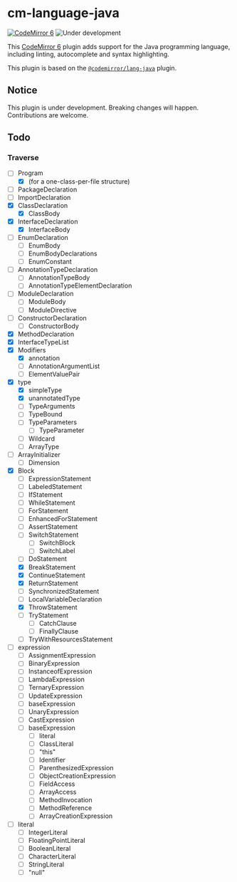 # cm-language-java

[![CodeMirror 6](https://img.shields.io/badge/CodeMirror-6-informational?logo=CodeMirror)](https://codemirror.net/6/)
![Under development](https://img.shields.io/badge/Status-under%20development-important)

This [CodeMirror 6] plugin adds support for the Java programming language,
including linting, autocomplete and syntax highlighting.

This plugin is based on the [`@codemirror/lang-java`] plugin.

[CodeMirror 6]: https://codemirror.net/6/
[`@codemirror/lang-java`]: https://github.com/codemirror/lang-java/

## Notice

This plugin is under development. Breaking changes will happen. Contributions
are welcome.

## Todo

### Traverse

* [ ] Program
  * [x] (for a one-class-per-file structure)
* [ ] PackageDeclaration
* [ ] ImportDeclaration
* [x] ClassDeclaration
  * [x] ClassBody
* [x] InterfaceDeclaration
  * [x] InterfaceBody
* [ ] EnumDeclaration
  * [ ] EnumBody
  * [ ] EnumBodyDeclarations
  * [ ] EnumConstant
* [ ] AnnotationTypeDeclaration
  * [ ] AnnotationTypeBody
  * [ ] AnnotationTypeElementDeclaration
* [ ] ModuleDeclaration
  * [ ] ModuleBody
  * [ ] ModuleDirective
* [ ] ConstructorDeclaration
  * [ ] ConstructorBody
* [x] MethodDeclaration
* [x] InterfaceTypeList
* [x] Modifiers
  * [x] annotation
  * [ ] AnnotationArgumentList
  * [ ] ElementValuePair
* [x] type
  * [x] simpleType
  * [x] unannotatedType
  * [ ] TypeArguments
  * [ ] TypeBound
  * [ ] TypeParameters
    * [ ] TypeParameter
  * [ ] Wildcard
  * [ ] ArrayType
* [ ] ArrayInitializer
  * [ ] Dimension
* [x] Block
  * [ ] ExpressionStatement
  * [ ] LabeledStatement
  * [ ] IfStatement
  * [ ] WhileStatement
  * [ ] ForStatement
  * [ ] EnhancedForStatement
  * [ ] AssertStatement
  * [ ] SwitchStatement
    * [ ] SwitchBlock
    * [ ] SwitchLabel
  * [ ] DoStatement
  * [x] BreakStatement
  * [x] ContinueStatement
  * [x] ReturnStatement
  * [ ] SynchronizedStatement
  * [ ] LocalVariableDeclaration
  * [x] ThrowStatement
  * [ ] TryStatement
    * [ ] CatchClause
    * [ ] FinallyClause
  * [ ] TryWithResourcesStatement
* [ ] expression
  * [ ] AssignmentExpression
  * [ ] BinaryExpression
  * [ ] InstanceofExpression
  * [ ] LambdaExpression
  * [ ] TernaryExpression
  * [ ] UpdateExpression
  * [ ] baseExpression
  * [ ] UnaryExpression
  * [ ] CastExpression
  * [ ] baseExpression
    * [ ] literal
    * [ ] ClassLiteral
    * [ ] "this"
    * [ ] Identifier
    * [ ] ParenthesizedExpression
    * [ ] ObjectCreationExpression
    * [ ] FieldAccess
    * [ ] ArrayAccess
    * [ ] MethodInvocation
    * [ ] MethodReference
    * [ ] ArrayCreationExpression
* [ ] literal
  * [ ] IntegerLiteral
  * [ ] FloatingPointLiteral
  * [ ] BooleanLiteral
  * [ ] CharacterLiteral
  * [ ] StringLiteral
  * [ ] "null"
